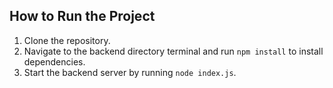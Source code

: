 
## How to Run the Project
1. Clone the repository.
2. Navigate to the backend directory terminal and run `npm install` to install dependencies.
3. Start the backend server by running `node index.js`.
